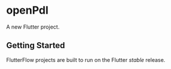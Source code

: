 # openPdl

A new Flutter project.

## Getting Started

FlutterFlow projects are built to run on the Flutter _stable_ release.
